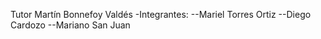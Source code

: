 Tutor Martín Bonnefoy Valdés
-Integrantes:
--Mariel Torres Ortiz
--Diego Cardozo
--Mariano San Juan
